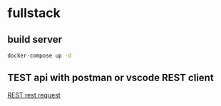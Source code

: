 # fullstack

## build server

```bash
docker-compose up -d
```

## TEST api with postman or vscode REST client 

[REST rest request](./api/test/test.http)

